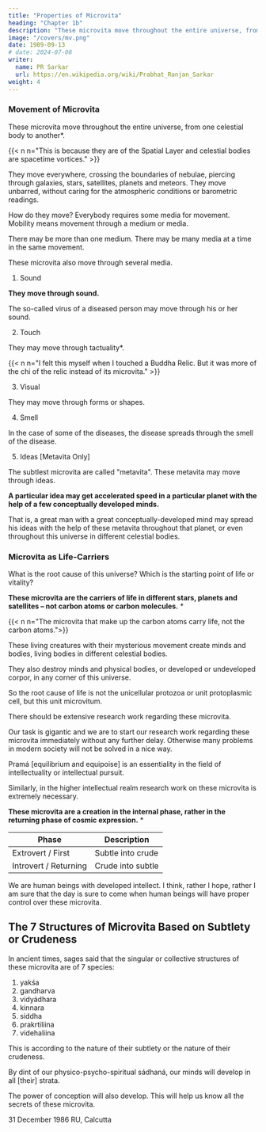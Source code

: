 ```yaml
---
title: "Properties of Microvita"
heading: "Chapter 1b"
description: "These microvita move throughout the entire universe, from one celestial body to another"
image: "/covers/mv.png"
date: 1989-09-13
# date: 2024-07-08
writer:
  name: PR Sarkar
  url: https://en.wikipedia.org/wiki/Prabhat_Ranjan_Sarkar
weight: 4
---
```




### Movement of Microvita

These microvita move throughout the entire universe, from one celestial body to another*. 


{{< n n="This is because they are of the Spatial Layer and celestial bodies are spacetime vortices." >}}


They move everywhere, crossing the boundaries of nebulae, piercing through galaxies, stars, satellites, planets and meteors. They move unbarred, without caring for the atmospheric conditions or barometric readings. 

How do they move? Everybody requires some media for movement. Mobility means movement through a medium or media. 

There may be more than one medium. There may be many media at a time in the same movement. 

These microvita also move through several media. 

1. Sound

**They move through sound.** 

The so-called virus of a diseased person may move through his or her sound. 


2. Touch

They may move through tactuality*. 


{{< n n="I felt this myself when I touched a Buddha Relic. But it was more of the chi of the relic instead of its microvita." >}}


3. Visual

They may move through forms or shapes. 

4. Smell

In the case of some of the diseases, the disease spreads through the smell of the disease.

5. Ideas [Metavita Only]

The subtlest microvita are called "metavita". These metavita may move through ideas. 

**A particular idea may get accelerated speed in a particular planet with the help of a few conceptually developed minds.** 

That is, a great man with a great conceptually-developed mind may spread his ideas with the help of these metavita throughout that planet, or even throughout this universe in different celestial bodies.


### Microvita as Life-Carriers

What is the root cause of this universe? Which is the starting point of life or vitality? 

**These microvita are the carriers of life in different stars, planets and satellites – not carbon atoms or carbon molecules.** *

{{< n n="The microvita that make up the carbon atoms carry life, not the carbon atoms.">}}

These living creatures with their mysterious movement create minds and bodies, living bodies in different celestial bodies.

They also destroy minds and physical bodies, or developed or undeveloped corpor, in any corner of this universe. 

So the root cause of life is not the unicellular protozoa or unit protoplasmic cell, but this unit microvitum.

<!-- Medium of life? -->

There should be extensive research work regarding these microvita. 

Our task is gigantic and we are to start our research work regarding these microvita immediately without any further delay. Otherwise many problems in modern society will not be solved in a nice way. 

Pramá [equilibrium and equipoise] is an essentiality in the field of intellectuality or intellectual pursuit.

Similarly, in the higher intellectual realm research work on these microvita is extremely necessary.

**These microvita are a creation in the internal phase, rather in the returning phase of cosmic expression.** *



Phase | Description
--- | ---
Extrovert / First | Subtle into crude
Introvert / Returning | Crude into subtle


We are human beings with developed intellect. I think, rather I hope, rather I am sure that the day is sure to come when human beings will have proper control over these microvita.


## The 7 Structures of Microvita Based on Subtlety or Crudeness

In ancient times, sages said that the singular or collective structures of these microvita are of 7 species:

1. yakśa
2. gandharva
3. vidyádhara
4. kinnara
5. siddha
6. prakrtiliina
7. videhaliina 

This is according to the nature of their subtlety or the nature of their crudeness.

By dint of our physico-psycho-spiritual sádhaná, our minds will develop in all [their] strata.

The power of conception will also develop. This will help us know all the secrets of these microvita.


31 December 1986 RU, Calcutta
